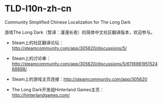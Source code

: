 # TLD-l10n-zh-cn
Community Simplified Chinese Localization for The Long Dark

游戏The Long Dark（暂译：漫漫长夜）的简体中文社区翻译版本，欢迎参与。

* Steam上的社区翻译论坛：http://steamcommunity.com/app/305620/discussions/5/

* Steam上的讨论串：http://steamcommunity.com/app/305620/discussions/5/611698195152468898/

* Steam上的游戏主页连接：http://steamcommunity.com/app/305620

* The Long Dark开发组Hinterland Games主页：http://hinterlandgames.com/
